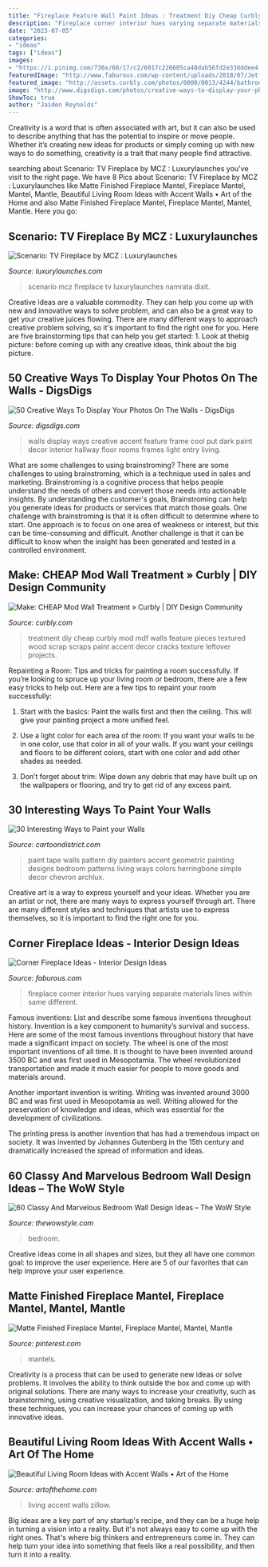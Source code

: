 ```yaml
---
title: "Fireplace Feature Wall Paint Ideas : Treatment Diy Cheap Curbly Mod Mdf Walls Feature Pieces Textured Wood Scrap Scraps Paint Accent Decor Cracks Texture Leftover Projects"
description: "Fireplace corner interior hues varying separate materials lines within same different"
date: "2023-07-05"
categories:
- "ideas"
tags: ["ideas"]
images:
- "https://i.pinimg.com/736x/60/17/c2/6017c226605ca48dab56fd2e336ddee4.jpg"
featuredImage: "http://www.faburous.com/wp-content/uploads/2018/07/Jet-Black-Fireplace.jpg"
featured_image: "http://assets.curbly.com/photos/0000/0013/4244/bathroomwall2.jpg"
image: "http://www.digsdigs.com/photos/creative-ways-to-display-your-photos-on-the-walls-33.jpg"
ShowToc: true
author: "Jaiden Reynolds"
---
```



Creativity is a word that is often associated with art, but it can also be used to describe anything that has the potential to inspire or move people. Whether it’s creating new ideas for products or simply coming up with new ways to do something, creativity is a trait that many people find attractive.

	

		
searching about Scenario: TV Fireplace by MCZ : Luxurylaunches you've visit to the right page. We have 8 Pics about Scenario: TV Fireplace by MCZ : Luxurylaunches like Matte Finished Fireplace Mantel, Fireplace Mantel, Mantel, Mantle, Beautiful Living Room Ideas with Accent Walls • Art of the Home and also Matte Finished Fireplace Mantel, Fireplace Mantel, Mantel, Mantle. Here you go:
		
    
## Scenario: TV Fireplace By MCZ : Luxurylaunches

<img loading=lazy src="https://luxurylaunches.com/wp-content/uploads/2012/12/mcz-fireplace-tv-scenario-1.jpg" onerror="this.onerror=null;this.src='https://tse3.mm.bing.net/th?id=OIP.yTEs_85hn7WZUHwB8B4t-AHaFp&amp;pid=15.1';" alt="Scenario: TV Fireplace by MCZ : Luxurylaunches">

_Source: luxurylaunches.com_

>scenario mcz fireplace tv luxurylaunches namrata dixit. 

	

Creative ideas are a valuable commodity. They can help you come up with new and innovative ways to solve problem, and can also be a great way to get your creative juices flowing. There are many different ways to approach creative problem solving, so it's important to find the right one for you. Here are five brainstorming tips that can help you get started: 1. Look at thebig picture: before coming up with any creative ideas, think about the big picture.

    
## 50 Creative Ways To Display Your Photos On The Walls - DigsDigs

<img loading=lazy src="http://www.digsdigs.com/photos/creative-ways-to-display-your-photos-on-the-walls-33.jpg" onerror="this.onerror=null;this.src='https://tse4.mm.bing.net/th?id=OIP.Gu1lEim1N5a8bntrsS5zBAHaLH&amp;pid=15.1';" alt="50 Creative Ways To Display Your Photos On The Walls - DigsDigs">

_Source: digsdigs.com_

>walls display ways creative accent feature frame cool put dark paint decor interior hallway floor rooms frames light entry living. 

	

What are some challenges to using brainstroming?
There are some challenges to using brainstroming, which is a technique used in sales and marketing. Brainstroming is a cognitive process that helps people understand the needs of others and convert those needs into actionable insights. By understanding the customer's goals, Brainstroming can help you generate ideas for products or services that match those goals.
One challenge with brainstroming is that it is often difficult to determine where to start. One approach is to focus on one area of weakness or interest, but this can be time-consuming and difficult. Another challenge is that it can be difficult to know when the insight has been generated and tested in a controlled environment.

    
## Make: CHEAP Mod Wall Treatment » Curbly | DIY Design Community

<img loading=lazy src="http://assets.curbly.com/photos/0000/0013/4244/bathroomwall2.jpg" onerror="this.onerror=null;this.src='https://tse1.mm.bing.net/th?id=OIP.uDQEWhdLRc7-CVeMmcdIGwAAAA&amp;pid=15.1';" alt="Make: CHEAP Mod Wall Treatment » Curbly | DIY Design Community">

_Source: curbly.com_

>treatment diy cheap curbly mod mdf walls feature pieces textured wood scrap scraps paint accent decor cracks texture leftover projects. 

	

Repainting a Room: Tips and tricks for painting a room successfully.
If you’re looking to spruce up your living room or bedroom, there are a few easy tricks to help out. Here are a few tips to repaint your room successfully:
1) Start with the basics: Paint the walls first and then the ceiling. This will give your painting project a more unified feel.

2) Use a light color for each area of the room: If you want your walls to be in one color, use that color in all of your walls. If you want your ceilings and floors to be different colors, start with one color and add other shades as needed.

3) Don’t forget about trim: Wipe down any debris that may have built up on the wallpapers or flooring, and try to get rid of any excess paint.

    
## 30 Interesting Ways To Paint Your Walls

<img loading=lazy src="http://www.cartoondistrict.com/wp-content/uploads/2018/02/Ways-to-Paint-your-Walls6.jpg" onerror="this.onerror=null;this.src='https://tse2.mm.bing.net/th?id=OIP.w4PC7BgnzBeHY9N9UYq7XgHaJ4&amp;pid=15.1';" alt="30 Interesting Ways to Paint your Walls">

_Source: cartoondistrict.com_

>paint tape walls pattern diy painters accent geometric painting designs bedroom patterns living ways colors herringbone simple decor chevron archlux. 

	

Creative art is a way to express yourself and your ideas. Whether you are an artist or not, there are many ways to express yourself through art. There are many different styles and techniques that artists use to express themselves, so it is important to find the right one for you.

    
## Corner Fireplace Ideas - Interior Design Ideas

<img loading=lazy src="http://www.faburous.com/wp-content/uploads/2018/07/Jet-Black-Fireplace.jpg" onerror="this.onerror=null;this.src='https://tse2.mm.bing.net/th?id=OIP.1p35EjKsXNxo_16Mts9MCwHaJ3&amp;pid=15.1';" alt="Corner Fireplace Ideas - Interior Design Ideas">

_Source: faburous.com_

>fireplace corner interior hues varying separate materials lines within same different. 

	

Famous inventions: List and describe some famous inventions throughout history.
Invention is a key component to humanity’s survival and success. Here are some of the most famous inventions throughout history that have made a significant impact on society.
The wheel is one of the most important inventions of all time. It is thought to have been invented around 3500 BC and was first used in Mesopotamia. The wheel revolutionized transportation and made it much easier for people to move goods and materials around.

Another important invention is writing. Writing was invented around 3000 BC and was first used in Mesopotamia as well. Writing allowed for the preservation of knowledge and ideas, which was essential for the development of civilizations.

The printing press is another invention that has had a tremendous impact on society. It was invented by Johannes Gutenberg in the 15th century and dramatically increased the spread of information and ideas.

    
## 60 Classy And Marvelous Bedroom Wall Design Ideas – The WoW Style

<img loading=lazy src="http://thewowstyle.com/wp-content/uploads/2016/08/Green-and-Black-Bedroom-Wall-Ideas.jpg" onerror="this.onerror=null;this.src='https://tse1.mm.bing.net/th?id=OIP.xxxPNk6CKttyUHXiWRDXJwHaJ4&amp;pid=15.1';" alt="60 Classy And Marvelous Bedroom Wall Design Ideas – The WoW Style">

_Source: thewowstyle.com_

>bedroom. 

	

Creative ideas come in all shapes and sizes, but they all have one common goal: to improve the user experience. Here are 5 of our favorites that can help improve your user experience.

    
## Matte Finished Fireplace Mantel, Fireplace Mantel, Mantel, Mantle

<img loading=lazy src="https://i.pinimg.com/736x/60/17/c2/6017c226605ca48dab56fd2e336ddee4.jpg" onerror="this.onerror=null;this.src='https://tse2.mm.bing.net/th?id=OIP.tC7R2GrgTn_IrW45P7BQBwHaHa&amp;pid=15.1';" alt="Matte Finished Fireplace Mantel, Fireplace Mantel, Mantel, Mantle">

_Source: pinterest.com_

>mantels. 

	

Creativity is a process that can be used to generate new ideas or solve problems. It involves the ability to think outside the box and come up with original solutions. There are many ways to increase your creativity, such as brainstorming, using creative visualization, and taking breaks. By using these techniques, you can increase your chances of coming up with innovative ideas.

    
## Beautiful Living Room Ideas With Accent Walls • Art Of The Home

<img loading=lazy src="https://www.artofthehome.com/wp-content/uploads/2016/12/02-Living-Room-Ideas-with-Accent-Walls.jpg" onerror="this.onerror=null;this.src='https://tse1.mm.bing.net/th?id=OIP.OC78R3esNE2KnalM6w66VQHaEy&amp;pid=15.1';" alt="Beautiful Living Room Ideas with Accent Walls • Art of the Home">

_Source: artofthehome.com_

>living accent walls zillow. 

	

Big ideas are a key part of any startup's recipe, and they can be a huge help in turning a vision into a reality. But it's not always easy to come up with the right ones. That's where big thinkers and entrepreneurs come in. They can help turn your idea into something that feels like a real possibility, and then turn it into a reality.

